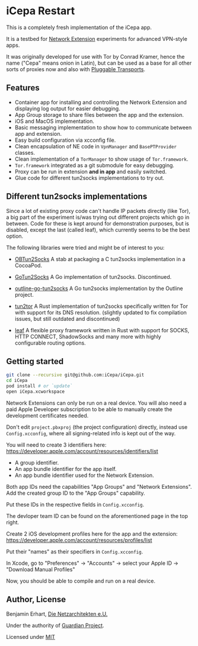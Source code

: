 #  iCepa Restart

This is a completely fresh implementation of the iCepa app.

It is a testbed for [Network Extension](https://developer.apple.com/documentation/networkextension)
experiments for advanced VPN-style apps.

It was originally developed for use with Tor by Conrad Kramer, hence the name 
("Cepa" means onion in Latin), but can be used as a base for all other sorts of proxies now and 
also with [Pluggable Transports](https://www.pluggabletransports.info).

## Features

- Container app for installing and controlling the Network Extension and displaying log output 
  for easier debugging.
- App Group storage to share files between the app and the extension.
- iOS and MacOS implementation.
- Basic messaging implementation to show how to communicate between app and extension.
- Easy build configuration via xcconfig file.
- Clean encapsulation of NE code in `VpnManager` and `BasePTProvider` classes.
- Clean implementation of a `TorManager` to show usage of `Tor.framework`.
- `Tor.framework` integrated as a git submodule for easy debugging.
- Proxy can be run in extension **and in app** and easily switched.
- Glue code for different tun2socks implementations to try out.

## Different tun2socks implementations

Since a lot of existing proxy code can't handle IP packets directly (like Tor), a big part of the
experiment is/was trying out different projects which go in between. Code for these is kept
around for demonstration purposes, but is disabled, except the last (called leaf), which currently
seems to be the best option.

The following libraries were tried and might be of interest to you:

- [OBTun2Socks](https://github.com/tladesignz/OBTun2Socks)
  A stab at packaging a C tun2socks implementation in a CocoaPod.
  
-  [GoTun2Socks](https://github.com/eycorsican/go-tun2socks)
  A Go implementation of tun2socks. Discontinued.
  
- [outline-go-tun2socks](https://github.com/Jigsaw-Code/outline-go-tun2socks)
  A Go tun2socks implementation by the Outline project.
  
- [tun2tor](https://github.com/iCepa/tun2tor)
  A Rust implementation of tun2socks specifically written for Tor with support for its DNS resolution.
  (slightly updated to fix compilation issues, but still outdated and discontinued)
  
- [leaf](https://github.com/eycorsican/leaf.git)
  A flexible proxy framework written in Rust with support for SOCKS, HTTP CONNECT,
  ShadowSocks and many more with highly configurable routing options. 

## Getting started

```sh
git clone --recursive git@github.com:iCepa/iCepa.git
cd iCepa
pod install # or `update`
open iCepa.xcworkspace
```

Network Extensions can only be run on a real device.
You will also need a paid Apple Developer subscription to be able to manually create the 
development certificates needed.

Don't edit `project.pbxproj` (the project configuration) directly, instead use  `Config.xcconfig`, 
where all signing-related info is kept out of the way.

You will need to create 3 identifiers here:
https://developer.apple.com/account/resources/identifiers/list

- A group identifier.
- An app bundle identifier for the app itself.
- An app bundle identifier used for the Network Extension.

Both app IDs need the capabilities "App Groups" and "Network Extensions".
Add the created group ID to the "App Groups" capability.

Put these IDs in the respective fields in `Config.xcconfig`.

The devloper team ID can be found on the aforementioned page in the top right.

Create 2 iOS development profiles here for the app and the extension:
https://developer.apple.com/account/resources/profiles/list

Put their "names" as their specifiers in `Config.xcconfig`.

In Xcode, go to "Preferences" -> "Accounts" -> select your Apple ID -> "Download Manual Profiles"

Now, you should be able to compile and run on a real device.


## Author, License

Benjamin Erhart, [Die Netzarchitekten e.U.](https://die.netzarchitekten.com)

Under the authority of [Guardian Project](https://guardianproject.info).

Licensed under [MIT](LICENSE.txt)
